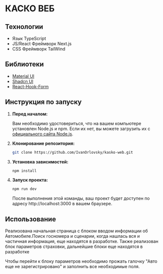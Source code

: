 # КАСКО ВЕБ

## Технологии

-   Язык TypeScript
-   JS/React Фреймворк Next.js
-   CSS Фреймворк TailWind

## Библиотеки

-   [Material UI](https://mui.com/)
-   [Shadcn UI](https://ui.shadcn.com/)
-   [React-Hook-Form](https://react-hook-form.com/)

## Инструкция по запуску

1. **Перед началом:**

    Вам необходимо удостовериться, что на вашем компьютере установлен Node.js и npm. Если их нет, вы можете загрузить их с [официального сайта Node.js](https://nodejs.org/).

2. **Клонирование репозитория:**

    ```bash
    git clone https://github.com/IvanOrlovsky/kasko-web.git
    ```

3. **Установка зависимостей:**

    ```bash
    npm install
    ```

4. **Запуск проекта:**

    ```bash
    npm run dev
    ```

    После выполнения этой команды, ваш проект будет доступен по адресу http://localhost:3000 в вашем браузере.

## Использование

Реализована начальная страница с блоком вводом информации об Автомобиле.Поиск госномера и сценарии, когда нашлась вся и частичная информация, еще находятся в разработке.
Также реализован блок параметров страховки, дальнейшие блоки еще находятся в разработке

Чтобы перейти к блоку параметров необходимо прожать галочку "Авто еще не зарегистрировано" и заполнить все необходимые поля.
